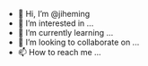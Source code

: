 - 👋 Hi, I’m @jiheming
- 👀 I’m interested in ...
- 🌱 I’m currently learning ...
- 💞️ I’m looking to collaborate on ...
- 📫 How to reach me ...

<!---
jiheming/jiheming is a ✨ special ✨ repository because its `README.md` (this file) appears on your GitHub profile.
You can click the Preview link to take a look at your changes.
--->

